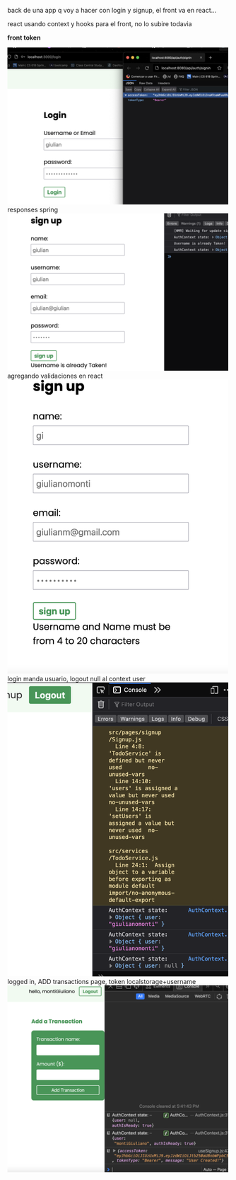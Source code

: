 back de una app q voy a hacer con login y signup, el front va en react...

<div>
react usando context y hooks para el front, no lo subire todavia
</div>

<strong>front token</strong>

<img src ="src/images/screen2.png" width="500">


<div>responses spring</div>
<img src ="src/images/screen3.png" width="500">

<div>agregando validaciones en react</div>
<img src ="src/images/screen4.png" width="500">

<div>login manda usuario, logout null al context user </div>
<img src ="src/images/screen5.png" width="500">

<div></div>
<div>logged in, ADD transactions page, token localstorage+username</div>
<img src ="src/images/transactions.png" width="500">


